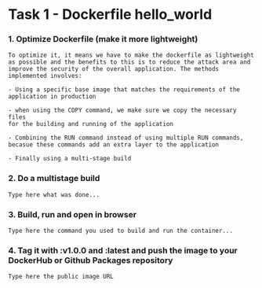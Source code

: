 # Task 1 - Dockerfile hello_world

### 1. Optimize Dockerfile (make it more lightweight)
```
To optimize it, it means we have to make the dockerfile as lightweight
as possible and the benefits to this is to reduce the attack area and
improve the security of the overall application. The methods implemented involves:

- Using a specific base image that matches the requirements of the 
application in production

- when using the COPY command, we make sure we copy the necessary files 
for the building and running of the application

- Combining the RUN command instead of using multiple RUN commands, 
becasue these commands add an extra layer to the application

- Finally using a multi-stage build

```

### 2. Do a multistage build
```
Type here what was done...

```

### 3. Build, run and open in browser
```
Type here the command you used to build and run the container...

```

### 4. Tag it with :v1.0.0 and :latest and push the image to your DockerHub or Github Packages repository
```
Type here the public image URL

```
